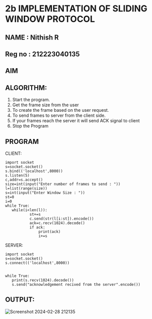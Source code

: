 # 2b IMPLEMENTATION OF SLIDING WINDOW PROTOCOL
## NAME : Nithish R
## Reg no : 212223040135
## AIM
## ALGORITHM:
1. Start the program.
2. Get the frame size from the user
3. To create the frame based on the user request.
4. To send frames to server from the client side.
5. If your frames reach the server it will send ACK signal to client
6. Stop the Program
## PROGRAM
 
CLIENT: 
 ```
import socket 
s=socket.socket() 
s.bind(('localhost',8000)) 
s.listen(5) 
c,addr=s.accept() 
size=int(input("Enter number of frames to send : ")) 
l=list(range(size)) 
s=int(input("Enter Window Size : ")) 
st=0 
i=0 
while True: 
    while(i<len(l)): 
            st+=s 
            c.send(str(l[i:st]).encode()) 
            ack=c.recv(1024).decode() 
            if ack: 
                print(ack) 
                i+=s 
 ```
SERVER: 
 ```
import socket 
s=socket.socket() 
s.connect(('localhost',8000)) 
 

while True:    
    print(s.recv(1024).decode()) 
    s.send("acknowledgement recived from the server".encode()) 
 ```
## OUTPUT:


![Screenshot 2024-02-28 212135](https://github.com/nivethasuresh1408/2b_SLIDING_WINDOW_PROTOCOL/assets/152055927/dd4021e5-425d-4ce9-9223-03fe9282e49f)
